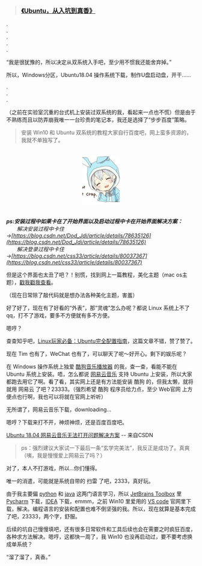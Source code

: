 > <h3><a href="#welcome">《Ubuntu，从入坑到真香》</a></h3>

.<br>.<br>.<br>.<br>.<br>

“我是很犹豫的，所以决定从双系统入手吧，至少用不惯我还能舍弃掉。”

所以，Windows分区，Ubuntu18.04 操作系统下载，制作U盘启动盘，开干......

.<br>.<br>.<br>


（之前在实验室沉重的台式机上安装过双系统的我，看起来一点也不慌）但是由于不熟练而且以防弄崩我唯一一台珍贵的笔记本，我还是选择了“步步百度”策略。

> 安装 Win10 和 Ubuntu 双系统的教程大家自行百度吧，网上蛮多资源的，我就不单独写了。

<br>
<div align="center">
    <img src="https://github.com/fmw666/my-image-file/blob/master/images/anime/bluegirl2.jpg" width="100";>
</div>
<br>

***ps:安装过程中如果卡在了开始界面以及启动过程中卡在开始界面解决方案：**<br>
&emsp;&emsp;解决安装过程中卡住→[https://blog.csdn.net/Dod_Jdi/article/details/78635126](https://blog.csdn.net/Dod_Jdi/article/details/78635126)<br>
&emsp;&emsp;解决登录过程中卡住→[https://blog.csdn.net/css33/article/details/80037367](https://blog.csdn.net/css33/article/details/80037367)*

但是这个界面也太丑了吧？！别慌，找到网上一篇教程，美化主题（mac os主题），[戳我戳我查看](https://www.cnblogs.com/feipeng8848/p/8970556.html)。

（现在日常除了敲代码就是想办法各种美化主题，害羞）

好了好了，现在有了好看的“外表”，那“灵魂”怎么办呢？都说 Linux 系统上不了qq，打不了游戏，要多不方便就有多不方便。

嗯哼？

查查知乎吧，[Linux玩家必备：Ubuntu完全配置指南](https://zhuanlan.zhihu.com/p/56253982)，这篇文章不错，赞了赞了。

现在 Tim 也有了，WeChat 也有了，可以聊天了呢～好开心。剩下的娱乐呢？

在 Windows 操作系统上独爱 [酷狗音乐播放器](#welcome) 的我，查一查，看能不能在 Ubuntu 系统上安装。唔，怎么都说 [网易云音乐](#welcome) 支持 Ubuntu 上安装，所以大家都跑去用它了啊。看了看，其实网上还是有方法能安装 酷狗 的，但我太懒，就将就用 网易云 了吧？23333。（强烈希望 酷狗 程序员给力点，至少 Web官网 上方便点也行啊，我也可以将就在官网上听听）

无所谓了，网易云音乐下载，downloading...

嗯哼？下载来打不开，神烦神烦，还是百度百度吧。

[Ubuntu 18.04 网易云音乐无法打开问题解决方案](https://blog.csdn.net/Csdoker/article/details/80462163) -- 来自CSDN
> ps：强烈建议大家试一下最后一条“玄学完美法”，我反正是成功了。真爽（咦，我是慢慢爱上网易云了吗？）

对了，本人不打游戏，所以...你们懂得。

唯一的消遣，可能就是系统自带的 扫雷 了吧，2333，真好玩。

由于我主要偏 [python](#welcome) 和 [java](#welcome) 这两门语言学习，所以 [JetBrains Toolbox](#welcome) 里 [Pycharm](#welcome) 下载，[IDEA](#welcome) 下载，emmm，之前 Win10 里爱用的 [VS code](#welcome) 官网里下载，解决。编程语言的安装和配置也难不倒坚强的我。所以，现在就算是基本完成了吧，23333，两个字，舒服。

后续的坑自己慢慢填吧，还有很多日常软件和工具后续也会在需要之时疯狂百度，各种求方法解决。嗯哼，这都快一周了，我 Win10 也没再启动过，要不要考虑换成单系统？

“溜了溜了，真香。”
